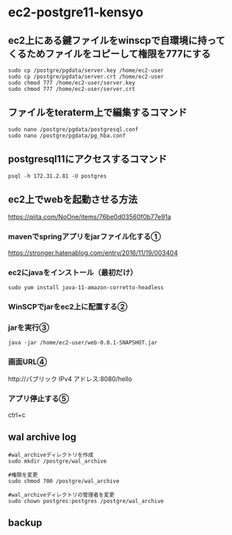 # ec2-postgre11-kensyo

## ec2上にある鍵ファイルをwinscpで自環境に持ってくるためファイルをコピーして権限を777にする
~~~
sudo cp /postgre/pgdata/server.key /home/ec2-user
sudo cp /postgre/pgdata/server.crt /home/ec2-user
sudo chmod 777 /home/ec2-user/server.key
sudo chmod 777 /home/ec2-user/server.crt
~~~
## ファイルをteraterm上で編集するコマンド
~~~
sudo nano /postgre/pgdata/postgresql.conf
sudo nano /postgre/pgdata/pg_hba.conf
~~~
## postgresql11にアクセスするコマンド
~~~
psql -h 172.31.2.81 -U postgres
~~~
## ec2上でwebを起動させる方法
https://qiita.com/NoOne/items/76be0d03560f0b77e91a
### mavenでspringアプリをjarファイル化する①
https://stronger.hatenablog.com/entry/2016/11/19/003404
### ec2にjavaをインストール（最初だけ）
~~~
sudo yum install java-11-amazon-corretto-headless
~~~
### WinSCPでjarをec2上に配置する②
### jarを実行③
~~~
java -jar /home/ec2-user/web-0.0.1-SNAPSHOT.jar
~~~

### 画面URL④
http://パブリック IPv4 アドレス:8080/hello
### アプリ停止する⑤
ctrl+c

## wal archive log
~~~
#wal_archiveディレクトリを作成
sudo mkdir /postgre/wal_archive

#権限を変更
sudo chmod 700 /postgre/wal_archive

#wal_archiveディレクトリの管理者を変更
sudo chown postgres:postgres /postgre/wal_archive
~~~

## backup
